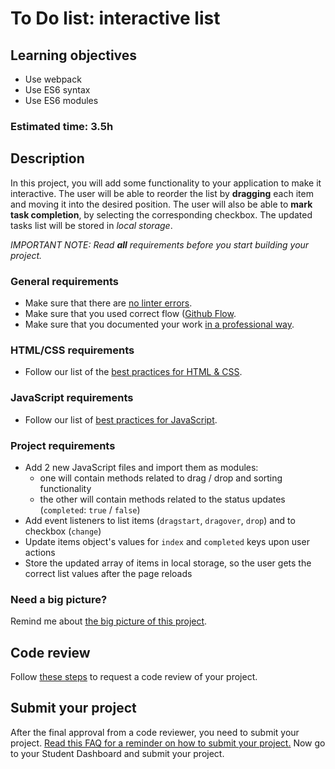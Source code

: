# To Do list: interactive list


## Learning objectives
- Use webpack
- Use ES6 syntax
- Use ES6 modules

### Estimated time: 3.5h

## Description
In this project, you will add some functionality to your application to make it interactive. The user will be able to reorder the list by **dragging** each item and moving it into the desired position. The user will also be able to **mark task completion**, by selecting the corresponding checkbox. The updated tasks list will be stored in *local storage*.

*IMPORTANT NOTE: Read **all** requirements before you start building your project.*

### General requirements

- Make sure that there are [no linter errors](https://github.com/microverseinc/linters-config).
- Make sure that you used correct flow ([Github Flow](https://github.com/microverseinc/curriculum-transversal-skills/blob/main/git-github/articles/github_flow.md).
- Make sure that you documented your work [in a professional way](https://github.com/microverseinc/curriculum-transversal-skills/blob/main/documentation/articles/professional_repo_rules.md).


### HTML/CSS requirements
  - Follow our list of the [best practices for HTML & CSS](https://github.com/microverseinc/curriculum-html-css/blob/main/articles/html_css_best_practices.md).
### JavaScript requirements
  - Follow our list of [best practices for JavaScript](https://github.com/microverseinc/curriculum-html-css/blob/main/articles/javascript_best_practices.md).

### Project requirements
- Add 2 new JavaScript files and import them as modules:    
    - one will contain methods related to drag / drop and sorting functionality
    - the other will contain methods related to the status updates (`completed`: `true` / `false`)
- Add event listeners to list items (`dragstart`, `dragover`, `drop`) and to checkbox (`change`)
- Update items object's values for  `index` and `completed` keys upon user actions
- Store the updated array of items in local storage, so the user gets the correct list values after the page reloads


### Need a big picture? 

Remind me about [the big picture of this project](./sneak_peek.md).


## Code review

Follow [these steps](https://github.com/microverseinc/curriculum-transversal-skills/blob/main/code-review/articles/how_to_ask_for_a_code_review.md) to request a code review of your project.

## Submit your project

After the final approval from a code reviewer, you need to submit your project.
[Read this FAQ for a reminder on how to submit your project.](https://microverse.zendesk.com/hc/en-us/articles/360061344234)
Now go to your Student Dashboard and submit your project.
<Add any additional instructions you may need or leave blank> 

